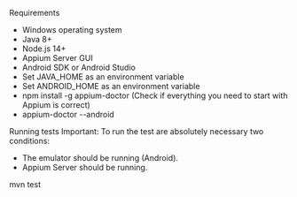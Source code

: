 Requirements
- Windows operating system
- Java 8+
- Node.js 14+
- Appium Server GUI 
- Android SDK or Android Studio
- Set JAVA_HOME as an environment variable
- Set ANDROID_HOME as an environment variable
- npm install -g appium-doctor (Check if everything you need to start with Appium is correct)
- appium-doctor --android

Running tests
Important: To run the test are absolutely necessary two conditions:
- The emulator should be running (Android).
- Appium Server should be running.

mvn test